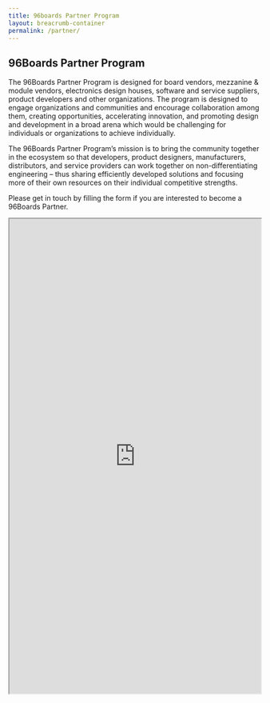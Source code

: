 ```yaml
---
title: 96boards Partner Program
layout: breacrumb-container
permalink: /partner/
---
```

<div class="col-md-6" markdown="1">

## 96Boards Partner Program

The 96Boards Partner Program is designed for board vendors, mezzanine & module vendors, electronics design houses, software and service suppliers, product developers and other organizations. The program is designed to engage organizations and communities and encourage collaboration among them, creating opportunities, accelerating innovation, and promoting design and development in a broad arena which would be challenging for individuals or organizations to achieve individually.

The 96Boards Partner Program’s mission is to bring the community together in the ecosystem so that developers, product designers, manufacturers, distributors, and service providers can work together on non-differentiating engineering – thus sharing efficiently developed solutions and focusing more of their own resources on their individual competitive strengths.

Please get in touch by filling the form if you are interested to become a 96Boards Partner.

</div>
<div class="col-md-6">
<iframe height="950px" width="100%" src="https://docs.google.com/forms/d/1r0H__mqXOLT3WcPmyUQo1O0JCU7OyUsEBXi4pH4MBDg/viewform?embedded=true"></iframe>
</div>

